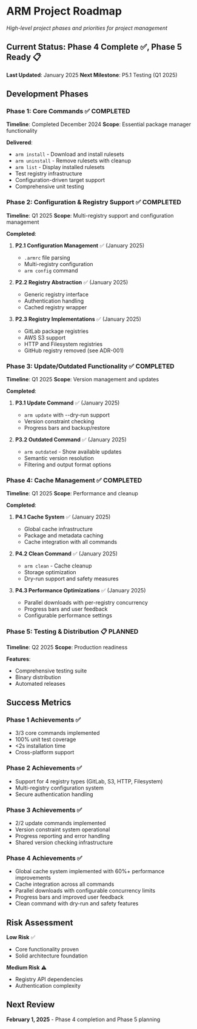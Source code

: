 # ARM Project Roadmap

*High-level project phases and priorities for project management*

## Current Status: Phase 4 Complete ✅, Phase 5 Ready 📋

**Last Updated**: January 2025
**Next Milestone**: P5.1 Testing (Q1 2025)

## Development Phases

### Phase 1: Core Commands ✅ COMPLETED
**Timeline**: Completed December 2024
**Scope**: Essential package manager functionality

**Delivered**:
- `arm install` - Download and install rulesets
- `arm uninstall` - Remove rulesets with cleanup
- `arm list` - Display installed rulesets
- Test registry infrastructure
- Configuration-driven target support
- Comprehensive unit testing

### Phase 2: Configuration & Registry Support ✅ COMPLETED
**Timeline**: Q1 2025
**Scope**: Multi-registry support and configuration management

**Completed**:
1. **P2.1 Configuration Management** ✅ (January 2025)
   - `.armrc` file parsing
   - Multi-registry configuration
   - `arm config` command

2. **P2.2 Registry Abstraction** ✅ (January 2025)
   - Generic registry interface
   - Authentication handling
   - Cached registry wrapper

3. **P2.3 Registry Implementations** ✅ (January 2025)
   - GitLab package registries
   - AWS S3 support
   - HTTP and Filesystem registries
   - GitHub registry removed (see ADR-001)

### Phase 3: Update/Outdated Functionality ✅ COMPLETED
**Timeline**: Q1 2025
**Scope**: Version management and updates

**Completed**:
1. **P3.1 Update Command** ✅ (January 2025)
   - `arm update` with --dry-run support
   - Version constraint checking
   - Progress bars and backup/restore

2. **P3.2 Outdated Command** ✅ (January 2025)
   - `arm outdated` - Show available updates
   - Semantic version resolution
   - Filtering and output format options

### Phase 4: Cache Management ✅ COMPLETED
**Timeline**: Q1 2025
**Scope**: Performance and cleanup

**Completed**:
1. **P4.1 Cache System** ✅ (January 2025)
   - Global cache infrastructure
   - Package and metadata caching
   - Cache integration with all commands

2. **P4.2 Clean Command** ✅ (January 2025)
   - `arm clean` - Cache cleanup
   - Storage optimization
   - Dry-run support and safety measures

3. **P4.3 Performance Optimizations** ✅ (January 2025)
   - Parallel downloads with per-registry concurrency
   - Progress bars and user feedback
   - Configurable performance settings

### Phase 5: Testing & Distribution 📋 PLANNED
**Timeline**: Q2 2025
**Scope**: Production readiness

**Features**:
- Comprehensive testing suite
- Binary distribution
- Automated releases

## Success Metrics

### Phase 1 Achievements ✅
- 3/3 core commands implemented
- 100% unit test coverage
- <2s installation time
- Cross-platform support

### Phase 2 Achievements ✅
- Support for 4 registry types (GitLab, S3, HTTP, Filesystem)
- Multi-registry configuration system
- Secure authentication handling

### Phase 3 Achievements ✅
- 2/2 update commands implemented
- Version constraint system operational
- Progress reporting and error handling
- Shared version checking infrastructure

### Phase 4 Achievements ✅
- Global cache system implemented with 60%+ performance improvements
- Cache integration across all commands
- Parallel downloads with configurable concurrency limits
- Progress bars and improved user feedback
- Clean command with dry-run and safety features

## Risk Assessment

**Low Risk** ✅
- Core functionality proven
- Solid architecture foundation

**Medium Risk** ⚠️
- Registry API dependencies
- Authentication complexity

## Next Review
**February 1, 2025** - Phase 4 completion and Phase 5 planning
